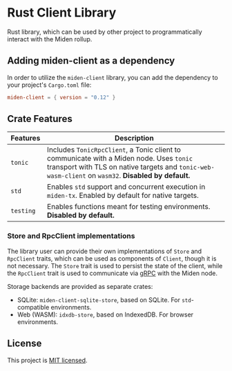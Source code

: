 # Rust Client Library

Rust library, which can be used by other project to programmatically interact with the Miden rollup.

## Adding miden-client as a dependency

In order to utilize the `miden-client` library, you can add the dependency to your project's `Cargo.toml` file:

````toml
miden-client = { version = "0.12" }
````

## Crate Features

| Features  | Description |
| --------- | ----------- |
| `tonic`   | Includes `TonicRpcClient`, a Tonic client to communicate with a Miden node. Uses `tonic` transport with TLS on native targets and `tonic-web-wasm-client` on `wasm32`. **Disabled by default.** |
| `std`     | Enables `std` support and concurrent execution in `miden-tx`. Enabled by default for native targets. |
| `testing` | Enables functions meant for testing environments. **Disabled by default.** |

### Store and RpcClient implementations

The library user can provide their own implementations of `Store` and `RpcClient` traits, which can be used as components of `Client`, though it is not necessary. The `Store` trait is used to persist the state of the client, while the `RpcClient` trait is used to communicate via [gRPC](https://grpc.io/) with the Miden node.

Storage backends are provided as separate crates:
- SQLite: `miden-client-sqlite-store`, based on SQLite. For `std`-compatible environments.
- Web (WASM): `idxdb-store`, based on IndexedDB. For browser environments.

## License
This project is [MIT licensed](../../LICENSE).
